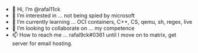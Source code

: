 - 👋 Hi, I’m @rafal11ck
- 👀 I’m interested in ... not being spied by microsoft
- 🌱 I’m currently learning ... OCI containers, C++, CS, qemu, sh, regex, live
- 💞️ I’m looking to collaborate on ... my competence
- 📫 How to reach me ... rafal9ck#0361 until I move on to matrix, get server for email hosting.

<!---
rafal11ck/rafal11ck is a ✨ special ✨ repository because its `README.md` (this file) appears on your GitHub profile.
You can click the Preview link to take a look at your changes.
--->
